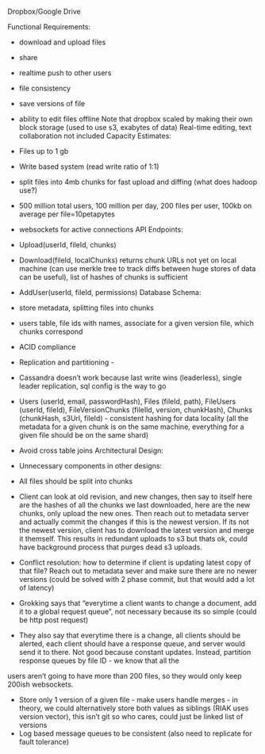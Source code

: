 Dropbox/Google Drive

Functional Requirements:
- download and upload files
- share
- realtime push to other users
- file consistency
- save versions of file
- ability to edit files offline
Note that dropbox scaled by making their own block storage (used to use s3, exabytes of data)
Real-time editing, text collaboration not included
Capacity Estimates:
- Files up to 1 gb
- Write based system (read write ratio of 1:1)

- split files into 4mb chunks for fast upload and diffing (what does hadoop use?)
- 500 million total users, 100 million per day, 200 files per user, 100kb on average per
file=10petapytes
- websockets for active connections
API Endpoints:
- Upload(userId, fileId, chunks)
- Download(fileId, localChunks) returns chunk URLs not yet on local machine (can use
merkle tree to track diffs between huge stores of data can be useful), list of hashes of
chunks is sufficient
- AddUser(userId, fileId, permissions)
Database Schema:
- store metadata, splitting files into chunks
- users table, file ids with names, associate for a given version file, which chunks
correspond
- ACID compliance
- Replication and partitioning -
- Cassandra doesn’t work because last write wins (leaderless), single leader replication,
sql config is the way to go
- Users (userId, email, passwordHash), Files (fileId, path), FileUsers (userId, fileId),
FileVersionChunks (fileIld, version, chunkHash), Chunks (chunkHash, s3Url, fileId) -
consistent hashing for data locality (all the metadata for a given chunk is on the same
machine, everything for a given file should be on the same shard)
- Avoid cross table joins
Architectural Design:
- Unnecessary components in other designs:
- All files should be split into chunks
- Client can look at old revision, and new changes, then say to itself here are the hashes
of all the chunks we last downloaded, here are the new chunks, only upload the new
ones. Then reach out to metadata server and actually commit the changes if this is the
newest version. If its not the newest version, client has to download the latest version
and merge it themself. This results in redundant uploads to s3 but thats ok, could have
background process that purges dead s3 uploads.
- Conflict resolution: how to determine if client is updating latest copy of that file? Reach
out to metadata sever and make sure there are no newer versions (could be solved with
2 phase commit, but that would add a lot of latency)
- Grokking says that “everytime a client wants to change a document, add it to a global
request queue”, not necessary because its so simple (could be http post request)
- They also say that everytime there is a change, all clients should be alerted, each client
should have a response queue, and server would send it to there. Not good because
constant updates. Instead, partition response queues by file ID - we know that all the

users aren’t going to have more than 200 files, so they would only keep 200ish
websockets.
- Store only 1 version of a given file - make users handle merges - in theory, we could
alternatively store both values as siblings (RIAK uses version vector), this isn’t git so who
cares, could just be linked list of versions
- Log based message queues to be consistent (also need to replicate for fault tolerance)
